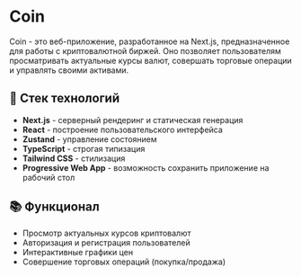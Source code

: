 # Coin

Coin - это веб-приложение, разработанное на Next.js, предназначенное для работы с криптовалютной биржей. Оно позволяет пользователям просматривать актуальные курсы валют, совершать торговые операции и управлять своими активами.

## 🚀 Стек технологий

- **Next.js** - серверный рендеринг и статическая генерация
- **React** - построение пользовательского интерфейса
- **Zustand** - управление состоянием
- **TypeScript** - строгая типизация
- **Tailwind CSS** - стилизация
- **Progressive Web App** - возможность сохранить приложение на рабочий стол

## 📚 Функционал

- Просмотр актуальных курсов криптовалют
- Авторизация и регистрация пользователей
- Интерактивные графики цен
- Совершение торговых операций (покупка/продажа)
